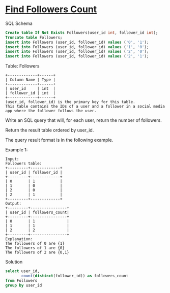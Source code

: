 # [Find Followers Count](https://leetcode.com/problems/find-followers-count/)

SQL Schema
```sql
Create table If Not Exists Followers(user_id int, follower_id int);
Truncate table Followers;
insert into Followers (user_id, follower_id) values ('0', '1');
insert into Followers (user_id, follower_id) values ('1', '0');
insert into Followers (user_id, follower_id) values ('2', '0');
insert into Followers (user_id, follower_id) values ('2', '1');
```

Table: Followers
```
+-------------+------+
| Column Name | Type |
+-------------+------+
| user_id     | int  |
| follower_id | int  |
+-------------+------+
(user_id, follower_id) is the primary key for this table.
This table contains the IDs of a user and a follower in a social media app where the follower follows the user.
``` 

Write an SQL query that will, for each user, return the number of followers.

Return the result table ordered by user_id.

The query result format is in the following example.

Example 1:
```
Input: 
Followers table:
+---------+-------------+
| user_id | follower_id |
+---------+-------------+
| 0       | 1           |
| 1       | 0           |
| 2       | 0           |
| 2       | 1           |
+---------+-------------+
Output: 
+---------+----------------+
| user_id | followers_count|
+---------+----------------+
| 0       | 1              |
| 1       | 1              |
| 2       | 2              |
+---------+----------------+
Explanation: 
The followers of 0 are {1}
The followers of 1 are {0}
The followers of 2 are {0,1}
```
Solution
```sql
select user_id,
       count(distinct(follower_id)) as followers_count
from Followers
group by user_id
```